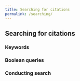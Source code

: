 ```yaml
---
title: Searching for citations
permalink: /searching/
---
```


## Searching for citations

### Keywords

### Boolean queries

### Conducting search
